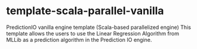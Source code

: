 # template-scala-parallel-vanilla
PredictionIO vanilla engine template (Scala-based parallelized engine) 
This template allows the users to use the Linear Regression Algorithm from MLLib as a prediction algorithm in the Prediction IO engine.
